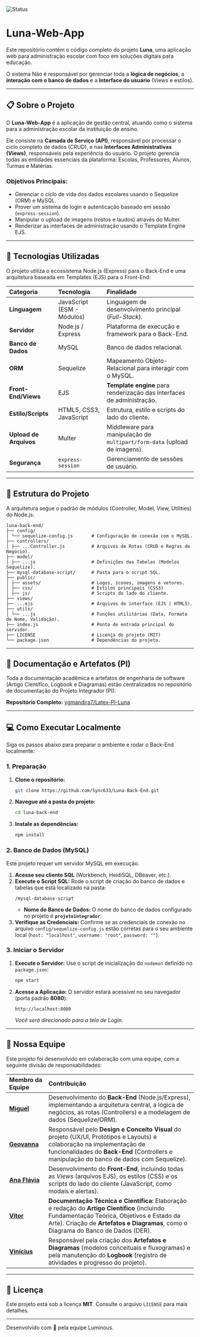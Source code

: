 ![Status](https://img.shields.io/badge/Status-Under_Development-yellow)
# Luna-Web-App

Este repositório contém o código completo do projeto **Luna**, uma aplicação web para administração escolar com foco em soluções digitais para educação.

O sistema Não é responsável por gerenciar toda a **lógica de negócios**, a **interação com o banco de dados** e a **interface do usuário** (Views e estilos).

---

## 📋 Sobre o Projeto

O **Luna-Web-App** é a aplicação de gestão central, atuando como o sistema para a administração escolar da instituição de ensino.

Ele consiste na **Camada de Serviço (API)**, responsável por processar o ciclo completo de dados (CRUD), e nas **Interfaces Administrativas (Views)**, responsáveis pela experiência do usuário. O projeto gerencia todas as entidades essenciais da plataforma: Escolas, Professores, Alunos, Turmas e Matérias.

### Objetivos Principais:

* Gerenciar o ciclo de vida dos dados escolares usando o Sequelize (ORM) e MySQL.
* Prover um sistema de login e autenticação baseado em sessão (`express-session`).
* Manipular o upload de imagens (rostos e laudos) através do Multer.
* Renderizar as interfaces de administração usando o Template Engine EJS.

---

## 🚀 Tecnologias Utilizadas

O projeto utiliza o ecossistema Node.js (Express) para o Back-End e uma arquitetura baseada em Templates (EJS) para o Front-End:

| Categoria | Tecnologia | Finalidade |
| :--- | :--- | :--- |
| **Linguagem** | JavaScript (ESM - Módulos) | Linguagem de desenvolvimento principal (*Full-Stack*). |
| **Servidor** | Node.js / Express | Plataforma de execução e framework para o Back-End. |
| **Banco de Dados** | MySQL | Banco de dados relacional. |
| **ORM** | Sequelize | Mapeamento Objeto-Relacional para interagir com o MySQL. |
| **Front-End/Views** | EJS | **Template engine** para renderização das interfaces de administração. |
| **Estilo/Scripts** | HTML5, CSS3, JavaScript | Estrutura, estilo e scripts do lado do cliente. |
| **Upload de Arquivos**| Multer | Middleware para manipulação de `multipart/form-data` (upload de imagens). |
| **Segurança** | `express-session` | Gerenciamento de sessões de usuário. |

---

## 📁 Estrutura do Projeto

A arquitetura segue o padrão de módulos (Controller, Model, View, Utilities) do Node.js:

```
luna-back-end/
├── config/ 
│ └── sequelize-config.js       # Configuração de conexão com o MySQL. 
├── controllers/ 
│ ├── ...Controller.js          # Arquivos de Rotas (CRUD e Regras de Negócio). 
├── model/ 
│ ├── ...js                     # Definições das Tabelas (Modelos Sequelize). 
├── mysql-database-script/      # Pasta para o script SQL.
├── public/ 
│ ├── assets/                   # Logos, ícones, imagens e vetores. 
│ ├── css/                      # Estilos principais (CSS3)
│ ├── js/                       # Scripts do lado do cliente. 
├── views/ 
├── ...ejs                      # Arquivos de interface (EJS | HTML5). 
├── utils/ 
│ └── ...js                     # Funções utilitárias (Data, Formato de Nome, Validação). 
├── index.js                    # Ponto de entrada principal do servidor. 
├── LICENSE                     # Licença do projeto (MIT)
└── package.json                # Dependências do projeto.
```

---

## 📄 Documentação e Artefatos (PI)

Toda a documentação acadêmica e artefatos de engenharia de software (Artigo Científico, Logbook e Diagramas) estão centralizados no repositório de documentação do Projeto Integrador (PI):

**Repositório Completo:** [vgmandira7/Latex-PI-Luna](https://github.com/vgmandira7/Latex-PI-Luna)

---

## 💻 Como Executar Localmente

Siga os passos abaixo para preparar o ambiente e rodar o Back-End localmente:

### 1. Preparação

1.  **Clone o repositório:**
    ```bash
    git clone https://github.com/Sync633/Luna-Back-End.git
    ```
2.  **Navegue até a pasta do projeto:**
    ```bash
    cd luna-back-end
    ```
3.  **Instale as dependências:**
    ```bash
    npm install
    ```

### 2. Banco de Dados (MySQL)

Este projeto requer um servidor MySQL em execução.

1.  **Acesse seu cliente SQL** (Workbench, HeidiSQL, DBeaver, etc.).
2.  **Execute o Script SQL:** Rode o script de criação do banco de dados e tabelas que está localizado na pasta:
    ```
    /mysql-database-script
    ```
    * **Nome do Banco de Dados:** O nome do banco de dados configurado no projeto é **`projetointegrador`**.
3.  **Verifique as Credenciais:** Confirme se as credenciais de conexão no arquivo `config/sequelize-config.js` estão corretas para o seu ambiente local (`host: "localhost"`, `username: "root"`, `password: ""`).

### 3. Iniciar o Servidor

1.  **Execute o Servidor:** Use o script de inicialização do `nodemon` definido no `package.json`:
    ```bash
    npm start
    ```
2.  **Acesse a Aplicação:** O servidor estará acessível no seu navegador (porta padrão **8080**):
    ```
    http://localhost:8080
    ```
    *Você será direcionado para a tela de Login.*


---

## 👥 Nossa Equipe

Este projeto foi desenvolvido em colaboração com uma equipe, com a seguinte divisão de responsabilidades:

| Membro da Equipe | Contribuição |
| :--- | :--- |
| **[Miguel](https://github.com/Sync633)** | Desenvolvimento do **Back-End** (Node.js/Express), implementando a arquitetura central, a lógica de negócios, as rotas (Controllers) e a modelagem de dados (Sequelize/ORM). |
| **[Geovanna](https://github.com/geegeovanna)** | Responsável pelo **Design e Conceito Visual** do projeto (UX/UI, Protótipos e Layouts) e colaboração na implementação de funcionalidades do **Back-End** (Controllers e manipulação do banco de dados com Sequelize). |
| **[Ana Flávia](https://github.com/anacardozo)** | Desenvolvimento do **Front-End**, incluindo todas as *Views* (arquivos EJS), os estilos (CSS) e os scripts do lado do cliente (JavaScript, como modais e alertas). |
| **[Vitor](https://github.com/vgmandira7)** | **Documentação Técnica e Científica:** Elaboração e redação do **Artigo Científico** (incluindo Fundamentação Teórica, Objetivos e Estado da Arte). Criação de **Artefatos e Diagramas**, como o Diagrama do Banco de Dados (DER). |
| **[Vinícius](https://github.com/zFreitaz)** | Responsável pela criação dos **Artefatos e Diagramas** (modelos conceituais e fluxogramas) e pela manutenção do **Logbook** (registro de atividades e progresso do projeto).|
                  
---

## 📝 Licença

Este projeto está sob a licença **MIT**. Consulte o arquivo `LICENSE` para mais detalhes.

---

Desenvolvido com 💙 pela equipe Luminous.

